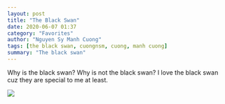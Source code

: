 ```yaml
---
layout: post
title: "The Black Swan"
date: 2020-06-07 01:37
category: "Favorites"
author: "Nguyen Sy Manh Cuong"
tags: [the black swan, cuongnsm, cuong, manh cuong]
summary: "The black swan"
---
```


Why is the black swan? Why is not the black swan?
I love the black swan cuz they are special to me at least.


<img src="{{ site.image-posts.the-black-swan }}" class="img zoombtn animated rotateIn">
